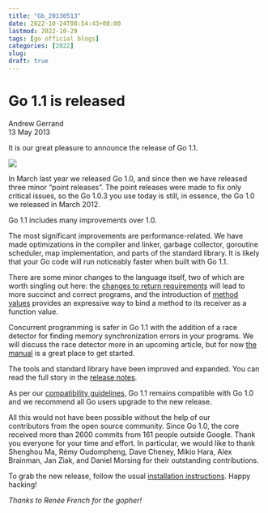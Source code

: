 ```yaml
---
title: "Gb_20130513"
date: 2022-10-24T08:54:43+08:00
lastmod: 2022-10-29
tags: [go official blogs]
categories: [2022]
slug:
draft: true
---
```

# Go 1.1 is released

Andrew Gerrand  
13 May 2013

It is our great pleasure to announce the release of Go 1.1.

![](https://go.dev/blog/go1.1/gopherbiplane5.jpg)

In March last year we released Go 1.0, and since then we have released three minor “point releases”. The point releases were made to fix only critical issues, so the Go 1.0.3 you use today is still, in essence, the Go 1.0 we released in March 2012.

Go 1.1 includes many improvements over 1.0.

The most significant improvements are performance-related. We have made optimizations in the compiler and linker, garbage collector, goroutine scheduler, map implementation, and parts of the standard library. It is likely that your Go code will run noticeably faster when built with Go 1.1.

There are some minor changes to the language itself, two of which are worth singling out here: the [changes to return requirements](https://go.dev/doc/go1.1#return) will lead to more succinct and correct programs, and the introduction of [method values](https://go.dev/doc/go1.1#method_values) provides an expressive way to bind a method to its receiver as a function value.

Concurrent programming is safer in Go 1.1 with the addition of a race detector for finding memory synchronization errors in your programs. We will discuss the race detector more in an upcoming article, but for now [the manual](https://go.dev/doc/articles/race_detector.html) is a great place to get started.

The tools and standard library have been improved and expanded. You can read the full story in the [release notes](https://go.dev/doc/go1.1).

As per our [compatibility guidelines](https://go.dev/doc/go1compat.html), Go 1.1 remains compatible with Go 1.0 and we recommend all Go users upgrade to the new release.

All this would not have been possible without the help of our contributors from the open source community. Since Go 1.0, the core received more than 2600 commits from 161 people outside Google. Thank you everyone for your time and effort. In particular, we would like to thank Shenghou Ma, Rémy Oudompheng, Dave Cheney, Mikio Hara, Alex Brainman, Jan Ziak, and Daniel Morsing for their outstanding contributions.

To grab the new release, follow the usual [installation instructions](https://go.dev/doc/install). Happy hacking!

_Thanks to Renée French for the gopher!_
